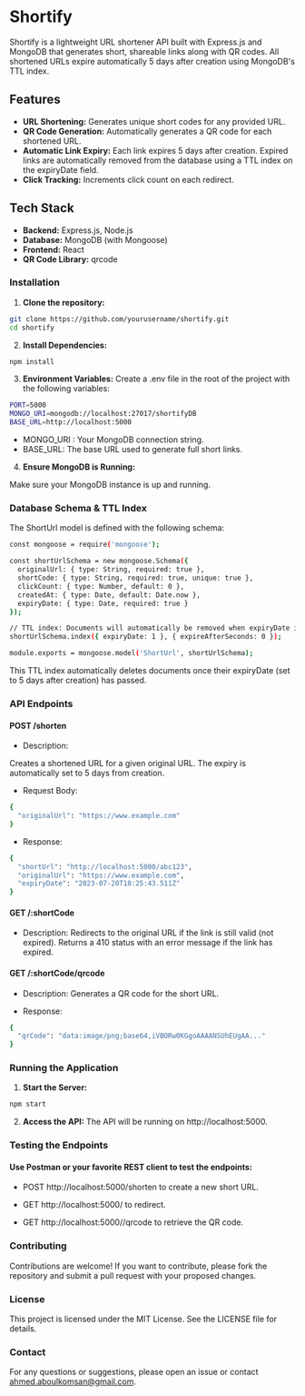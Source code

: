 # Shortify

Shortify is a lightweight URL shortener API built with Express.js and MongoDB that generates short, shareable links along with QR codes. All shortened URLs expire automatically 5 days after creation using MongoDB's TTL index.

## Features

- **URL Shortening:** Generates unique short codes for any provided URL.
- **QR Code Generation:** Automatically generates a QR code for each shortened URL.
- **Automatic Link Expiry:** Each link expires 5 days after creation. Expired links are automatically removed from the database using a TTL index on the expiryDate field.
- **Click Tracking:** Increments click count on each redirect.

## Tech Stack

- **Backend:** Express.js, Node.js
- **Database:** MongoDB (with Mongoose)
- **Frontend:** React
- **QR Code Library:** qrcode

### Installation

1. **Clone the repository:**

```bash
git clone https://github.com/yourusername/shortify.git
cd shortify
```

2. **Install Dependencies:** 

```bash
npm install
```

3. **Environment Variables:**
Create a .env file in the root of the project with the following variables:

```bash
PORT=5000
MONGO_URI=mongodb://localhost:27017/shortifyDB
BASE_URL=http://localhost:5000
```

- MONGO_URI : Your MongoDB connection string.
- BASE_URL: The base URL used to generate full short links.

4. **Ensure MongoDB is Running:**

Make sure your MongoDB instance is up and running.

### Database Schema & TTL Index

The ShortUrl model is defined with the following schema:
```bash
const mongoose = require('mongoose');

const shortUrlSchema = new mongoose.Schema({
  originalUrl: { type: String, required: true },
  shortCode: { type: String, required: true, unique: true },
  clickCount: { type: Number, default: 0 },
  createdAt: { type: Date, default: Date.now },
  expiryDate: { type: Date, required: true }
});

// TTL index: Documents will automatically be removed when expiryDate is reached.
shortUrlSchema.index({ expiryDate: 1 }, { expireAfterSeconds: 0 });

module.exports = mongoose.model('ShortUrl', shortUrlSchema);
```

This TTL index automatically deletes documents once their expiryDate (set to 5 days after creation) has passed.

### API Endpoints

#### POST /shorten

- Description:

Creates a shortened URL for a given original URL. The expiry is automatically set to 5 days from creation.

- Request Body:

```bash
{
  "originalUrl": "https://www.example.com"
}
```
- Response:
```bash
{
  "shortUrl": "http://localhost:5000/abc123",
  "originalUrl": "https://www.example.com",
  "expiryDate": "2023-07-20T18:25:43.511Z"
}
```


#### GET /:shortCode

- Description: Redirects to the original URL if the link is still valid (not expired).
Returns a 410 status with an error message if the link has expired.

#### GET /:shortCode/qrcode

- Description: Generates a QR code for the short URL.

- Response:
```bash
{
  "qrCode": "data:image/png;base64,iVBORw0KGgoAAAANSUhEUgAA..."
}
```
### Running the Application

1. **Start the Server:**
```bash
npm start
```

2. **Access the API:**
The API will be running on http://localhost:5000.

### Testing the Endpoints
#### Use Postman or your favorite REST client to test the endpoints:

- POST http://localhost:5000/shorten to create a new short URL.

- GET http://localhost:5000/<shortCode> to redirect.

- GET http://localhost:5000/<shortCode>/qrcode to retrieve the QR code.


### Contributing

Contributions are welcome! If you want to contribute, please fork the repository and submit a pull request with your proposed changes.

### License

This project is licensed under the MIT License. See the LICENSE file for details.

### Contact

For any questions or suggestions, please open an issue or contact ahmed.aboulkomsan@gmail.com.


